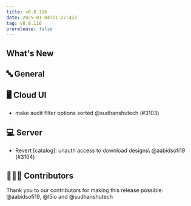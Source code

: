 ```yaml
---
title: v0.8.116
date: 2025-01-04T11:27:42Z
tag: v0.8.116
prerelease: false
---
```


## What's New
## 🔤 General
## 🖥 Cloud UI

- make audit filter options sorted @sudhanshutech (#3103)

## 💻 Server

- Revert \[catalog]: unauth access to download designs\ @aabidsofi19 (#3104)

## 👨🏽‍💻 Contributors

Thank you to our contributors for making this release possible:
@aabidsofi19, @l5io and @sudhanshutech

